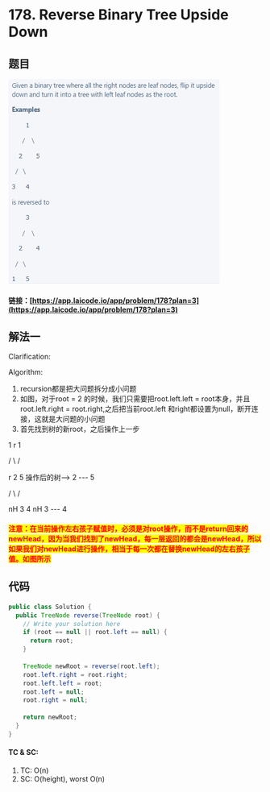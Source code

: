 # 178. Reverse Binary Tree Upside Down

## 题目

![](<../../.gitbook/assets/image (80) (1).png>)

#### 链接：[https://app.laicode.io/app/problem/178?plan=3](https://app.laicode.io/app/problem/178?plan=3)

## 解法一

Clarification:&#x20;

Algorithm:&#x20;

1. recursion都是把大问题拆分成小问题
2. 如图，对于root = 2 的时候，我们只需要把root.left.left = root本身，并且root.left.right = root.right,之后把当前root.left 和right都设置为null，断开连接，这就是大问题的小问题
3. 首先找到树的新root，之后操作上一步

&#x20;                      1                                                              r   1

&#x20;                  /        \                                                          /

&#x20;          r     2          5               操作后的树-->                2  --- 5

&#x20;             /    \                                                              /

&#x20;  nH   3     4                                                     nH      3 --- 4

#### <mark style="color:red;">注意：在当前操作左右孩子赋值时，必须是对root操作，而不是return回来的newHead，因为当我们找到了newHead，每一层返回的都会是newHead，所以如果我们对newHead进行操作，相当于每一次都在替换newHead的左右孩子值。如图所示</mark>

## 代码

```java
public class Solution {
  public TreeNode reverse(TreeNode root) {
    // Write your solution here
    if (root == null || root.left == null) {
      return root;
    }

    TreeNode newRoot = reverse(root.left);
    root.left.right = root.right;
    root.left.left = root;
    root.left = null;
    root.right = null;

    return newRoot;
  }
}
```

#### TC & SC:&#x20;

1. TC: O(n)
2. SC: O(height), worst O(n)
